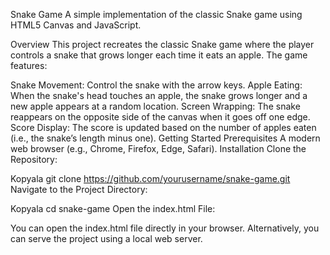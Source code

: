 Snake Game
A simple implementation of the classic Snake game using HTML5 Canvas and JavaScript.

Overview
This project recreates the classic Snake game where the player controls a snake that grows longer each time it eats an apple. The game features:

Snake Movement: Control the snake with the arrow keys.
Apple Eating: When the snake's head touches an apple, the snake grows longer and a new apple appears at a random location.
Screen Wrapping: The snake reappears on the opposite side of the canvas when it goes off one edge.
Score Display: The score is updated based on the number of apples eaten (i.e., the snake’s length minus one).
Getting Started
Prerequisites
A modern web browser (e.g., Chrome, Firefox, Edge, Safari).
Installation
Clone the Repository:

Kopyala
git clone https://github.com/yourusername/snake-game.git
Navigate to the Project Directory:

Kopyala
cd snake-game
Open the index.html File:

You can open the index.html file directly in your browser. Alternatively, you can serve the project using a local web server.
